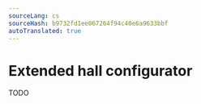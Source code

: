 ```yaml
---
sourceLang: cs
sourceHash: b9732fd1ee067264f94c40e6a9633bbf
autoTranslated: true
---
```



# Extended hall configurator

TODO
